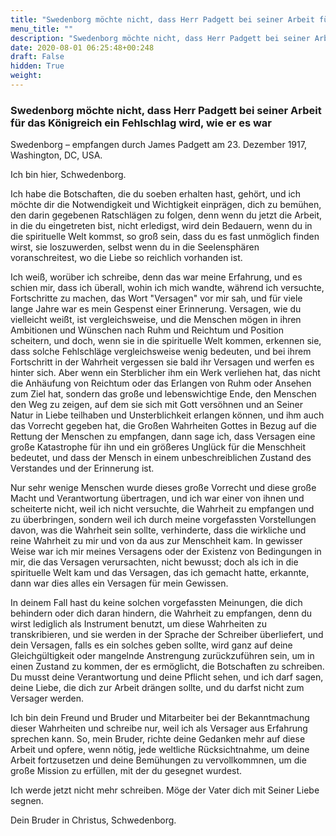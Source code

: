 ```yaml
---
title: "Swedenborg möchte nicht, dass Herr Padgett bei seiner Arbeit für das Königreich ein Fehlschlag wird, wie er es war"
menu_title: ""
description: "Swedenborg möchte nicht, dass Herr Padgett bei seiner Arbeit für das Königreich ein Fehlschlag wird, wie er es war"
date: 2020-08-01 06:25:48+00:248
draft: False
hidden: True
weight:
---
```

### Swedenborg möchte nicht, dass Herr Padgett bei seiner Arbeit für das Königreich ein Fehlschlag wird, wie er es war

Swedenborg – empfangen durch James Padgett am 23. Dezember 1917, Washington, DC, USA.

Ich bin hier, Schwedenborg.

Ich habe die Botschaften, die du soeben erhalten hast, gehört, und ich möchte dir die Notwendigkeit und Wichtigkeit einprägen, dich zu bemühen, den darin gegebenen Ratschlägen zu folgen, denn wenn du jetzt die Arbeit, in die du eingetreten bist, nicht erledigst, wird dein Bedauern, wenn du in die spirituelle Welt kommst, so groß sein, dass du es fast unmöglich finden wirst, sie loszuwerden, selbst wenn du in die Seelensphären voranschreitest, wo die Liebe so reichlich vorhanden ist.

Ich weiß, worüber ich schreibe, denn das war meine Erfahrung, und es schien mir, dass ich überall, wohin ich mich wandte, während ich versuchte, Fortschritte zu machen, das Wort "Versagen" vor mir sah, und für viele lange Jahre war es mein Gespenst einer Erinnerung. Versagen, wie du vielleicht weißt, ist vergleichsweise, und die Menschen mögen in ihren Ambitionen und Wünschen nach Ruhm und Reichtum und Position scheitern, und doch, wenn sie in die spirituelle Welt kommen, erkennen sie, dass solche Fehlschläge vergleichsweise wenig bedeuten, und bei ihrem Fortschritt in der Wahrheit vergessen sie bald ihr Versagen und werfen es hinter sich. Aber wenn ein Sterblicher ihm ein Werk verliehen hat, das nicht die Anhäufung von Reichtum oder das Erlangen von Ruhm oder Ansehen zum Ziel hat, sondern das große und lebenswichtige Ende, den Menschen den Weg zu zeigen, auf dem sie sich mit Gott versöhnen und an Seiner Natur in Liebe teilhaben und Unsterblichkeit erlangen können, und ihm auch das Vorrecht gegeben hat, die Großen Wahrheiten Gottes in Bezug auf die Rettung der Menschen zu empfangen, dann sage ich, dass Versagen eine große Katastrophe für ihn und ein größeres Unglück für die Menschheit bedeutet, und dass der Mensch in einem unbeschreiblichen Zustand des Verstandes und der Erinnerung ist.

Nur sehr wenige Menschen wurde dieses große Vorrecht und diese große Macht und Verantwortung übertragen, und ich war einer von ihnen und scheiterte nicht, weil ich nicht versuchte, die Wahrheit zu empfangen und zu überbringen, sondern weil ich durch meine vorgefassten Vorstellungen davon, was die Wahrheit sein sollte, verhinderte, dass die wirkliche und reine Wahrheit zu mir und von da aus zur Menschheit kam. In gewisser Weise war ich mir meines Versagens oder der Existenz von Bedingungen in mir, die das Versagen verursachten, nicht bewusst; doch als ich in die spirituelle Welt kam und das Versagen, das ich gemacht hatte, erkannte, dann war dies alles ein Versagen für mein Gewissen.

In deinem Fall hast du keine solchen vorgefassten Meinungen, die dich behindern oder dich daran hindern, die Wahrheit zu empfangen, denn du wirst lediglich als Instrument benutzt, um diese Wahrheiten zu transkribieren, und sie werden in der Sprache der Schreiber überliefert, und dein Versagen, falls es ein solches geben sollte, wird ganz auf deine Gleichgültigkeit oder mangelnde Anstrengung zurückzuführen sein, um in einen Zustand zu kommen, der es ermöglicht, die Botschaften zu schreiben. Du musst deine Verantwortung und deine Pflicht sehen, und ich darf sagen, deine Liebe, die dich zur Arbeit drängen sollte, und du darfst nicht zum Versager werden.

Ich bin dein Freund und Bruder und Mitarbeiter bei der Bekanntmachung dieser Wahrheiten und schreibe nur, weil ich als Versager aus Erfahrung sprechen kann. So, mein Bruder, richte deine Gedanken mehr auf diese Arbeit und opfere, wenn nötig, jede weltliche Rücksichtnahme, um deine Arbeit fortzusetzen und deine Bemühungen zu vervollkommnen, um die große Mission zu erfüllen, mit der du gesegnet wurdest.

Ich werde jetzt nicht mehr schreiben. Möge der Vater dich mit Seiner Liebe segnen.

Dein Bruder in Christus, Schwedenborg.
